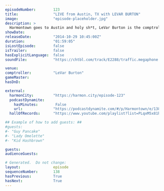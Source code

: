 ```yaml
---
episodeNumber:        123
title:                "LIVE from Austin, TX with LEVAR BURTON"
image:                "episode-placeholder.jpg"
description: >
  Harmontown goes to Austin and holy sh*t, LeVar Burton is the comptroller.
showDate:             
releaseDate:          "2014-10-29 10:45:00Z"
duration:             "01:59:05"
isLostEpisode:        false
isTrailer:            false
hasExplicitLanguage:  false
soundFile:            "https://chtbl.com/track/E2288/traffic.megaphone.fm/STA8232975554.mp3?updated=1561584917"

venue:                
comptroller:          "LeVar Burton"
gameMaster:           
hasDnD:               

external:
  harmonCity:         "https://harmon.city/episode-123"
  podcastDynamite:
    hasMinutes:        False
    url:              "https://podcastdynamite.com/#/p/Harmontown/e/138/123"
  hallOfRecords:      "https://www.youtube.com/playlist?list=PLqxM5x81hNOYcMtpaTkgtdac4zAZOUOvg"

## Example of how to add guests: ##
#guests:
#- "Guy Pancake"
#- "Lady Omelette"
#- "Kid Hashbrown"

guests:
audienceGuests:

# Generated.  Do not change:
layout:               episode
sequenceNumber:       138
hasPrevious:          True
hasNext:              True
---
```


<!-- The episode description will be rendered here -->
<!-- Add your content below here -->

